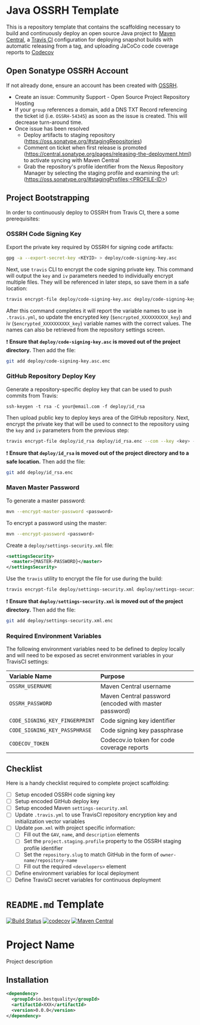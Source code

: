 # Java OSSRH Template
This is a repository template that contains the scaffolding necessary to build and continuously deploy an open source 
Java project to [Maven Central](https://central.sonatype.org), a [Travis CI](https://travis-ci.com) configuration for 
deploying snapshot builds with automatic releasing from a tag, and uploading JaCoCo code coverage reports to 
[Codecov](https://codecov.io)

## Open Sonatype OSSRH Account
If not already done, ensure an account has been created with [OSSRH](https://central.sonatype.org/pages/ossrh-guide.html).

* Create an issue: Community Support - Open Source Project Repository Hosting
* If your `group` references a domain, add a DNS TXT Record referencing the ticket id (i.e. `OSSRH-54345`) as soon as the 
  issue is created. This will decrease turn-around time.
* Once issue has been resolved
    * Deploy artifacts to staging repository (https://oss.sonatype.org/#stagingRepositories)
    * Comment on ticket when first release is promoted (https://central.sonatype.org/pages/releasing-the-deployment.html) 
      to activate syncing with Maven Central 
    * Grab the repository's profile identifier from the Nexus Repository Manager by selecting the staging profile and 
      examining the url: (https://oss.sonatype.org/#stagingProfiles;<PROFILE-ID>)

## Project Bootstrapping
In order to continuously deploy to OSSRH from Travis CI, there a some prerequisites:

### OSSRH Code Signing Key 

Export the private key required by OSSRH for signing code artifacts:

```sh
gpg -a --export-secret-key <KEYID> > deploy/code-signing-key.asc
```

Next, use `travis` CLI to encrypt the code signing private key. This command will output the `key` and `iv`
parameters needed to individually encrypt multiple files. They will be referenced in later steps, so save 
them in a safe location:

```sh
travis encrypt-file deploy/code-signing-key.asc deploy/code-signing-key.asc.enc --com --print-key
```

After this command completes it will report the variable names to use in `.travis.yml`, so update the 
encrypted key (`$encrypted_XXXXXXXXXX_key`) and iv (`$encrypted_XXXXXXXXXX_key`) variable names with 
the correct values. The names can also be retrieved from the repository settings screen.

:exclamation: **Ensure that `deploy/code-signing-key.asc` is moved out of the project directory.** Then add the
file:
```sh
git add deploy/code-signing-key.asc.enc
```

### GitHub Repository Deploy Key
Generate a repository-specific deploy key that can be used to push commits from Travis:

```ssh
ssh-keygen -t rsa -C your@email.com -f deploy/id_rsa
```

Then upload public key to deploy keys area of the GitHub repository. Next, encrypt the 
private key that will be used to connect to the repository using the `key` and `iv` 
parameters from the previous step:

```sh
travis encrypt-file deploy/id_rsa deploy/id_rsa.enc --com --key <key> --iv <iv>
```

:exclamation: **Ensure that `deploy/id_rsa` is moved out of the project directory and to a safe location.** Then add the file:
```sh
git add deploy/id_rsa.enc
```

### Maven Master Password
To generate a master password:
```sh
mvn --encrypt-master-password <password>
```

To encrypt a password using the master:
```sh
mvn --encrypt-password <password>
```

Create a `deploy/settings-security.xml` file:
```xml
<settingsSecurity>
  <master>{MASTER-PASSWORD}</master>
</settingsSecurity>
```

Use the `travis` utility to encrypt the file for use during the build:
```sh
travis encrypt-file deploy/settings-security.xml deploy/settings-security.xml.enc --com --key <key> --iv <iv>
```

:exclamation: **Ensure that `deploy/settings-security.xml` is moved out of the project directory.** Then add the file:
```sh
git add deploy/settings-security.xml.enc
```

### Required Environment Variables
The following environment variables need to be defined to deploy locally and will need to be exposed as 
secret environment variables in your TravisCI settings:

|Variable Name|Purpose|
|:------------|:------|
| `OSSRH_USERNAME`| Maven Central username |
| `OSSRH_PASSWORD`| Maven Central password (encoded with master password) |
| `CODE_SIGNING_KEY_FINGERPRINT`| Code signing key identifier |
| `CODE_SIGNING_KEY_PASSPHRASE`| Code signing key passphrase |
| `CODECOV_TOKEN`| Codecov.io token for code coverage reports |

## Checklist
Here is a handy checklist required to complete project scaffolding:

- [ ] Setup encoded OSSRH code signing key
- [ ] Setup encoded GitHub deploy key
- [ ] Setup encoded Maven `settings-security.xml`
- [ ] Update `.travis.yml` to use TravisCI repository encryption key and initialization vector variables
- [ ] Update `pom.xml` with project specific information:
  - [ ] Fill out the `GAV`, `name`, and `description` elements
  - [ ] Set the `project.staging.profile` property to the OSSRH staging profile identifier
  - [ ] Set the `repository.slug` to match GitHub in the form of `owner-name/repository-name`
  - [ ] Fill out the required `<developers>` element
- [ ] Define environment variables for local deployment
- [ ] Define TravisCI secret variables for continuous deployment

# `README.md` Template
[![Build Status](https://img.shields.io/travis/ruffkat/XXX/master?color=green)](https://travis-ci.com/ruffkat/XXX)
[![codecov](https://codecov.io/gh/ruffkat/XXX/branch/master/graph/badge.svg)](https://codecov.io/gh/ruffkat/XXX)
[![Maven Central](https://img.shields.io/maven-central/v/io.bestquality/XXX.svg?color=green&label=maven%20central)](https://search.maven.org/search?q=g:io.bestquality%20AND%20a:XXX)

# Project Name
Project description

## Installation
```xml
<dependency>
  <groupId>io.bestquality</groupId>
  <artifactId>XXX</artifactId>
  <version>0.0.0</version>
</dependency>
```

